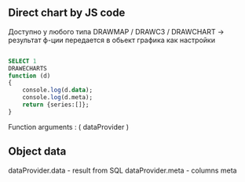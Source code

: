 ## Direct chart by JS code


Доступно у любого типа DRAWMAP / DRAWC3 / DRAWCHART -> результат ф-ции передается в обьект графика как настройки


```sql

SELECT 1
DRAWECHARTS
function (d)
{
    console.log(d.data);
    console.log(d.meta);
    return {series:[]};
}


```


Function arguments : ( dataProvider  )

## Object data

dataProvider.data - result from SQL
dataProvider.meta - columns meta


